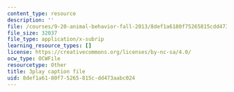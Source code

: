```yaml
---
content_type: resource
description: ''
file: /courses/9-20-animal-behavior-fall-2013/8def1a6180f75265815cdd473aabc024_472236.vtt
file_size: 32037
file_type: application/x-subrip
learning_resource_types: []
license: https://creativecommons.org/licenses/by-nc-sa/4.0/
ocw_type: OCWFile
resourcetype: Other
title: 3play caption file
uid: 8def1a61-80f7-5265-815c-dd473aabc024
---
```


